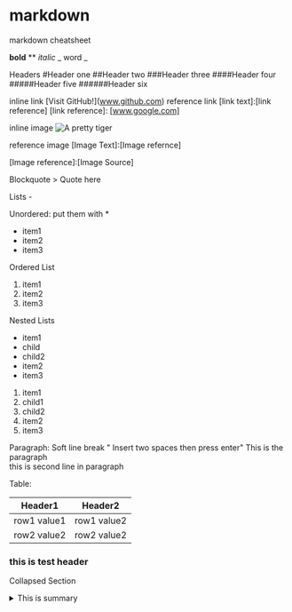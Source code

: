 # markdown
markdown cheatsheet

**bold** **
_italic_ \_ word \_

Headers 
\#Header one
\##Header two
\###Header three
\####Header four
\#####Header five
\######Header six

inline link \[Visit GitHub!](www.github.com)
reference link [link text]:[link reference]
[link reference]: [www.google.com]

inline image
![A pretty tiger](https://upload.wikimedia.org/wikipedia/commons/5/56/Tiger.50.jpg)

reference image
[Image Text]:[Image refernce]

[Image reference]:[Image Source]

Blockquote 
\> Quote here





Lists -

Unordered: put them with \*
* item1
* item2
* item3

Ordered List
1. item1
2. item2
3. item3

Nested Lists
* item1
 * child
 * child2
* item2
* item3

1. item1
 1. child1
 2. child2
2. item2
3. item3

Paragraph:
Soft line break " Insert two spaces then press enter"
This is the paragraph  
this is second line in paragraph


Table:

| Header1 | Header2 |
| ---- | --- |
| row1 value1 | row1 value2 |
| row2 value2 | row2 value2 |


### this is test header

Collapsed Section

<details>
 <summary>This is summary</summary>
#### You can add a header
 
 this is details in summary 
</details>
  
